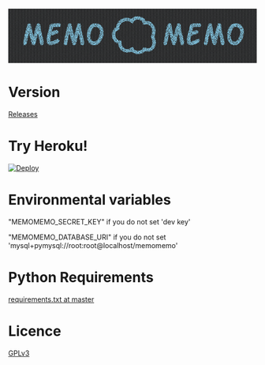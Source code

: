 ![MemoMemo](memomemo.png)

# Version

[Releases](https://github.com/yymm/MemoMemo/releases "Releases · yymm/MemoMemo")

# Try Heroku!

[![Deploy](https://www.herokucdn.com/deploy/button.png)](https://heroku.com/deploy)

# Environmental variables

"MEMOMEMO\_SECRET\_KEY" if you do not set 'dev key'

"MEMOMEMO\_DATABASE\_URI" if you do not set 'mysql+pymysql://root:root@localhost/memomemo'

# Python Requirements

[requirements.txt at master](https://github.com/yymm/MemoMemo/blob/master/requirements.txt "MemoMemo/requirements.txt at master · yymm/MemoMemo")

# Licence

[GPLv3](https://github.com/yymm/MemoMemo/blob/master/LICENSE.txt "MemoMemo/LICENSE.txt at master · yymm/MemoMemo")
